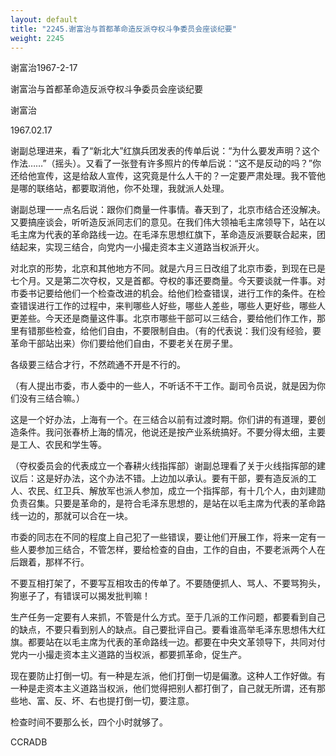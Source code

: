 ```yaml
---
layout: default
title: "2245.谢富治与首都革命造反派夺权斗争委员会座谈纪要"
weight: 2245
---
```


谢富治1967-2-17

谢富治与首都革命造反派夺权斗争委员会座谈纪要

谢富治

1967.02.17

谢副总理进来，看了“新北大”红旗兵团发表的传单后说：“为什么要发声明？这个作法……”（摇头）。又看了一张登有许多照片的传单后说：“这不是反动的吗？”你还给他宣传，这是给敌人宣传，这究竟是什么人干的？一定要严肃处理。我不管他是哪的联络站，都要取消他，你不处理，我就派人处理。

谢副总理一一点名后说：跟你们商量一件事情。春天到了，北京市结合还没解决。又要搞座谈会，听听造反派同志们的意见。在我们伟大领袖毛主席领导下，站在以毛主席为代表的革命路线一边。在毛泽东思想红旗下，革命造反派要联合起来，团结起来，实现三结合，向党内一小撮走资本主义道路当权派开火。

对北京的形势，北京和其他地方不同。就是六月三日改组了北京市委，到现在已是七个月。又是第二次夺权，又是首都。夺权的事还要商量。今天要谈就一件事。对市委书记要给他们一个检查改进的机会。给他们检查错误，进行工作的条件。在检查错误进行工作的过程中，来判哪些人好些，哪些人差些，哪些人更好些，哪些人更差些。今天还是商量这件事。北京市哪些干部可以三结合，要给他们作工作，那里有错那些检查，给他们自由，不要限制自由。（有的代表说：我们没有经验，要革命干部站出来）你们要给他们自由，不要老关在房子里。

各级要三结合才行，不然疏通不开是不行的。

（有人提出市委，市人委中的一些人，不听话不干工作。副司令员说，就是因为你们没有三结合嘛。）

这是一个好办法，上海有一个。在三结合以前有过渡时期。你们讲的有道理，要创造条件。我问张春桥上海的情况，他说还是按产业系统搞好。不要分得太细，主要是工人、农民和学生等。

（夺权委员会的代表成立一个春耕火线指挥部）谢副总理看了关于火线指挥部的建议后：这是好办法，这个办法不错。上边加以承认。要有干部，要有造反派的工人、农民、红卫兵、解放军也派人参加，成立一个指挥部，有十几个人，由刘建勋负责召集。只要是革命的，是符合毛泽东思想的，是站在以毛主席为代表的革命路线一边的，那就可以合在一块。

市委的同志在不同的程度上自己犯了一些错误，要让他们开展工作，将来一定有一些人要参加三结合，不管怎样，要给检查的自由，工作的自由，不要老派两个人在后跟着，那样不行。

不要互相打架了，不要写互相攻击的传单了。不要随便抓人、骂人、不要骂狗头，狗崽子了，有错误可以揭发批判嘛！

生产任务一定要有人来抓，不管是什么方式。至于几派的工作问题，都要看到自己的缺点，不要只看到别人的缺点。自己要批评自己。要看谁高举毛泽东思想伟大红旗。都要站在以毛主席为代表的革命路线一边。都要在中央文革领导下，共同对付党内一小撮走资本主义道路的当权派，都要抓革命，促生产。

现在要防止打倒一切。有一种是左派，他们打倒一切是偏激。这种人工作好做。有一种是走资本主义道路当权派，他们觉得把别人都打倒了，自己就无所谓，还有那些地、富、反、坏、右也提打倒一切，要注意。

检查时间不要那么长，四个小时就够了。

CCRADB


